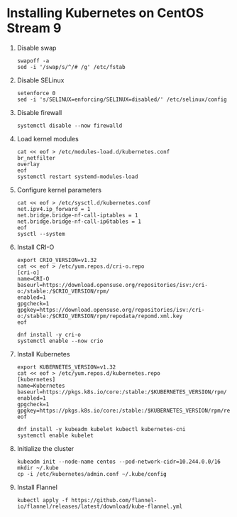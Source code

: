 # Installing Kubernetes on CentOS Stream 9

1. Disable swap
   ```
   swapoff -a
   sed -i '/swap/s/^/# /g' /etc/fstab
   ```
1. Disable SELinux
   ```
   setenforce 0
   sed -i 's/SELINUX=enforcing/SELINUX=disabled/' /etc/selinux/config
   ```
1. Disable firewall
   ```
   systemctl disable --now firewalld
   ```
1. Load kernel modules
   ```
   cat << eof > /etc/modules-load.d/kubernetes.conf
   br_netfilter
   overlay
   eof
   systemctl restart systemd-modules-load
   ```
1. Configure kernel parameters
   ```
   cat << eof > /etc/sysctl.d/kubernetes.conf
   net.ipv4.ip_forward = 1
   net.bridge.bridge-nf-call-iptables = 1
   net.bridge.bridge-nf-call-ip6tables = 1
   eof
   sysctl --system
   ```
1. Install CRI-O
   ```
   export CRIO_VERSION=v1.32
   cat << eof > /etc/yum.repos.d/cri-o.repo
   [cri-o]
   name=CRI-O
   baseurl=https://download.opensuse.org/repositories/isv:/cri-o:/stable:/$CRIO_VERSION/rpm/
   enabled=1
   gpgcheck=1
   gpgkey=https://download.opensuse.org/repositories/isv:/cri-o:/stable:/$CRIO_VERSION/rpm/repodata/repomd.xml.key
   eof

   dnf install -y cri-o
   systemctl enable --now crio
   ```
1. Install Kubernetes
   ```
   export KUBERNETES_VERSION=v1.32
   cat << eof > /etc/yum.repos.d/kubernetes.repo
   [kubernetes]
   name=Kubernetes
   baseurl=https://pkgs.k8s.io/core:/stable:/$KUBERNETES_VERSION/rpm/
   enabled=1
   gpgcheck=1
   gpgkey=https://pkgs.k8s.io/core:/stable:/$KUBERNETES_VERSION/rpm/repodata/repomd.xml.key
   eof

   dnf install -y kubeadm kubelet kubectl kubernetes-cni
   systemctl enable kubelet
   ```
1. Initialize the cluster
   ```
   kubeadm init --node-name centos --pod-network-cidr=10.244.0.0/16
   mkdir ~/.kube
   cp -i /etc/kubernetes/admin.conf ~/.kube/config
   ```
1. Install Flannel
   ```
   kubectl apply -f https://github.com/flannel-io/flannel/releases/latest/download/kube-flannel.yml
   ```
